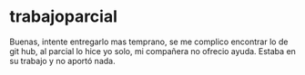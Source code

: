 # trabajoparcial
Buenas, intente entregarlo mas temprano, se me complico encontrar lo de git hub, al parcial lo hice yo solo, mi compañera no ofrecio ayuda. Estaba en su trabajo y no aportó nada.
